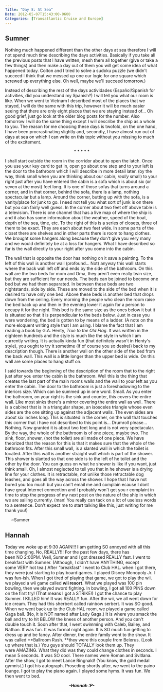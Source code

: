 ```yaml
---
Title: "Day 8: At Sea"
Date: 2012-05-07T15:43:00-0600
Categories: [Transatlantic Cruise and Europe]
---
```


## Sumner

Nothing much happened different than the other days at sea therefore I
will not spend much time describing the days activities. Basically if
you take all the previous posts that I have written, mesh them all
together (give or take a few things) and then make a day out of them you
will get some idea of what happened today. Colton and I tried to solve a
sudoku puzzle (we didn't succeed I think that we messed up one our logic
for one square which screwed up everything else. Oh well, maybe we'll
succeed tomorrow.)

Instead of describing the rest of the days actividades (Español/Spanish
for activities, did you understand my Spanish?) I will tell you what our
room is like. When we went to Vietnam I described most of the places
that we stayed, I will do the same with this trip, however it will be
much easier seeing that there are only eight places that we are staying
instead of... Oh good grief, just go look at the older blog posts for
the number. Also tomorrow I will do the same thing except I will
describe the ship as a whole to you. The reason for me choosing these
days is twofold, on the one hand, I have been procrastinating slightly
and, secondly, I have almost run out of days at sea on which I can write
on this topic without you missing to much of the excitement.

<div style="text-align: center;">

\* \* \* \* \*

</div>

I shall start outside the room in the corridor about to open the latch.
Once you use your key card to get in, open go about one step and to your
left is the door to the bathroom which I will describe in more detail
later. (by the way, think small when you are thinking about our cabin,
*really* small) to your right just after you have entered the cabin is a
sofa which is about six (or seven at the most) feet long. It is one of
those sofas that turns around a corner, and in that corner, behind the
sofa, there is a lamp, nothing spectacular but a lamp. Around the
corner, butting up with the sofa, is a vanity/place for junk to go. I
need not tell you what sort of junk is on there but you can fairly well
guess. In the corner about two feet off above table is a television.
There is one channel that has a live map of where the ship is and it
also has some information about the weather, speed of the boat, depth of
the sea, time, etc. To the right of this is a series of closets, three
of them to be exact. They are each about two feet wide. In some parts of
the closet there are shelves and in other parts there is room to hang
clothes. We brought some hangers along because they don't give you very
many and we would definitely be at a loss for hangers. What I have
described so far is the wall directly to your right after you come into
the cabin.

The wall that is opposite the door has nothing on it save a painting. To
the left of this wall is another wall (profound... Not) anyway this wall
starts where the back wall left off and ends by the side of the
bathroom. On this wall are the two beds for mom and Oma, they aren't
even really twin size, but they are sufficient for our needs. The beds
can be joined to become one bed but we had them separated. In between
these beds are two nightstands, side by side. These are moved to the
side of the bed when it is desired to have only one bed. Above these
beds is another bed that drops down from the ceiling. Every morning the
people who clean the room raise the bed back up and then in the evening
lower it again for a person to occupy it for the night. This bed is the
same size as the ones below it but it is situated so that it is
perpendicular to the beds below. Just in case you were wondering, the
bed is gotten to by means of a ladder. (A note on the more eloquent
writing style that I am using. I blame the fact that I am reading a book
by G.A. Henty, *True to the Old Flag*. It was written in the eighteen
hundreds and the style is much like the style in which I am currently
writing. It is actually kinda fun (that definitely wasn't in Henty's
style), you ought to try it sometime (if of course you so desire)) back
to my description though. There is another wall on the other side of the
bed from the back wall. This wall is a little longer than the upper bed
is wide. On this wall are some places to hang stuff on.

I said towards the beginning of the description of the room that to the
right just after you enter the cabin is the bathroom. Well this is the
thing that creates the last part of the main rooms walls and the wall to
your left as you enter the cabin. The door to the bathroom is just a
foreshadowing to the interiors size. Which can be summed up in one word.
Small. As you enter the bathroom, on your right is the sink and counter,
this covers the entire wall. Like most sinks there's a mirror covering
the entire wall as well. There is a cabinet that is in a triangular
shape, an isosceles triangle whose even sides are the one sitting up
against the adjacent walls. The even sides are about six inches long.
This is situated in the corner, on the wall that touches this corner
that i have not described to this point is... Drumroll please...
Nothing. Now granted it is about two feet long and is not very
spectacular. By the way, the whole of the bathroom is of one piece,
maybe two. The sink, floor, shower, (not the toilet) are all made of one
piece. We have theorized that the reason for this is that it makes sure
that the whole of the bathroom fits. After this small wall, is a slanted
wall in which the toilet is located. After this wall is another straight
wall which is part of the shower. This shower is slanted so that one
side is to the left of he toilet and the other by the door. You can
guess on what he shower is like if you want, just think small. Oh, I
almost neglected to tell you that in he shower is a drying line for your
clothes. It is retractable, not unlike those retractable dog leashes,
and goes all the way across the shower. I hope that I have not bored you
too much but you can't email me and complain ecause I dont have great
Internet connection and I probably won't get you r complaint in time to
stop the progress of my next post on the nature of the ship in which we
are sailing currently. (man! You really can tack on a lot of useless
words to a sentence. Don't expect me to start talking like this, just
writing for me thank you!)

     \~Sumner

## Hannah

Today we woke up at 9:30 AGAIN!!! I am getting SO annoyed with all this
time changing. No, REALLY!!! For the past few days, there has
been NO 2:00PM. Well, Sumner and I got dressed REALLY fast. I went to
breakfast with Sumner. (Although, I didn't have ANYTHING, except
some VERY hot tea.) After "breakfast" I went to Club HAL. when I got
there, they were just starting to play board games. I played Disney
Monopoly Jr. I was fun-ish. When I got tired of playing that game, we
got to play the wii. we played a wii game called **wii resort.** What we
played was 100 pin bowling, then we played sword fighting. In bowling, I
got all 100 PINS down on the first try! (That means I got a STRIKE!) I
got the chance to play Sumner. I KILLED him! It was REALLY fun. After
the wii, we all went down for ice cream. They had this sherbert called
rainbow serbert. It was SO good. When we went back up to the Club HAL
room, we played a game called Gaga ball. (No, it is NOT named after Lady
Gaga.) It is where you smack the ball and try to hit BELOW the knees of
another person. And you can't double touch it. Soon after that, I went
swimming with Caleb, Bailey, and Nathan. It was fun. It was formal night
again. It is SO much fun getting to dress up and be fancy. After dinner,
the entire family went to the show. It was called **Ballroom
Rush. **they were this couple from Belerus. (Look up where that is.) You
guys should TOTALLY look them up. They were AMAZING. What they did was
they could change clothes in seconds. I mean 5 seconds. It was SO cool.
There names were Roman and Svitlana. After the show, I got to meet Lance
Ringnald! (You know, the gold medal gymnist.) I got his autograph.
Proseding shortly after, we went to the paino lounge. I got to play the
piano again. I played some hyms. It was fun. We then went to bed.  


<div align="CENTER">

***-Hannah :P-***

</div>
